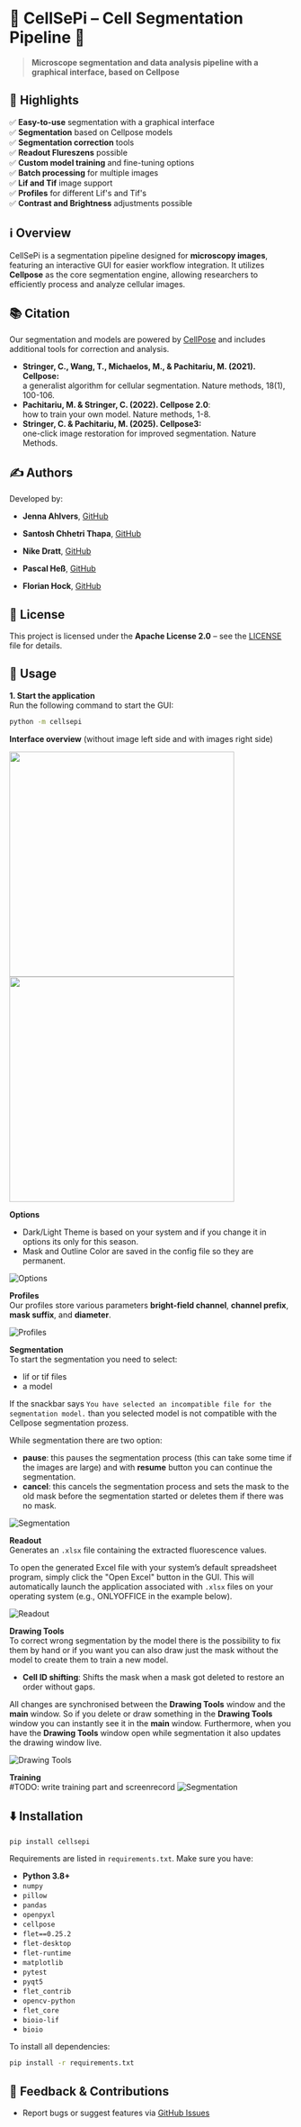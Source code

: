 # 🦠 **CellSePi** – Cell Segmentation Pipeline 🦠

> **Microscope segmentation and data analysis pipeline with a graphical interface, based on Cellpose**  

## 🌟 **Highlights**  
✅ **Easy-to-use** segmentation with a graphical interface  
✅ **Segmentation** based on Cellpose models  
✅ **Segmentation correction** tools   
✅ **Readout Flureszens** possible  
✅ **Custom model training** and fine-tuning options   
✅ **Batch processing** for multiple images  
✅ **Lif and Tif** image support   
✅ **Profiles** for different Lif's and Tif's  
✅ **Contrast and Brightness** adjustments possible

## ℹ️ **Overview**  
CellSePi is a segmentation pipeline designed for **microscopy images**, featuring an interactive GUI for easier workflow integration. It utilizes **Cellpose** as the core segmentation engine, allowing researchers to efficiently process and analyze cellular images.  

## 📚 **Citation**  
Our segmentation and models are powered by [CellPose](https://github.com/MouseLand/cellpose) and includes additional tools for correction and analysis.  

- **Stringer, C., Wang, T., Michaelos, M., & Pachitariu, M. (2021). Cellpose:**  
a generalist algorithm for cellular segmentation. Nature methods, 18(1), 100-106.
- **Pachitariu, M. & Stringer, C. (2022). Cellpose 2.0**:  
how to train your own model. Nature methods, 1-8.
- **Stringer, C. & Pachitariu, M. (2025). Cellpose3:**  
one-click image restoration for improved segmentation. Nature Methods.  
 

## ✍️ **Authors**  
Developed by:
- **Jenna Ahlvers**, [GitHub](https://github.com/Jnnnaa)    
            
- **Santosh Chhetri Thapa**, [GitHub](https://github.com/SantoshCT111)    
            
- **Nike Dratt**, [GitHub](https://github.com/SirHenry10)    
            
- **Pascal Heß**, [GitHub](https://github.com/Pasykaru)    
            
- **Florian Hock**, [GitHub](https://github.com/PraiseTheDarkFlo)  

## 📝 License  
This project is licensed under the **Apache License 2.0** – see the [LICENSE](LICENSE) file for details.  

## 🚀 **Usage**  

**1. Start the application**  
Run the following command to start the GUI:  
```bash
python -m cellsepi
```
**Interface overview** (without image left side and with images right side)
<p float="left">
  <img src="docs/images/main_window_start_screen.png" width="400" />
  <img src="docs/images/main_window_with_images.png" width="400" />
</p>


**Options**  
- Dark/Light Theme is based on your system and if you change it in options its only for this season.
- Mask and Outline Color are saved in the config file so they are permanent.  

![Options](docs/gifs/options.gif)

**Profiles**  
Our profiles store various parameters **bright-field channel**, **channel prefix**, **mask suffix**, and **diameter**. 

![Profiles](docs/gifs/profiles.gif)  

**Segmentation**   
To start the segmentation you need to select:
- lif or tif files
- a model  

If the snackbar says ```You have selected an incompatible file for the segmentation model.``` than you selected model is not compatible with the Cellpose segmentation prozess.

While segmentation there are two option:
- **pause**: this pauses the segmentation process (this can take some time if the images are large) and with **resume** button you can continue the segmentation.
- **cancel**: this cancels the segmentation process and sets the mask to the old mask before the segmentation started or deletes them if there was no mask.

![Segmentation](docs/gifs/segmentation.gif)

**Readout**  
Generates an ```.xlsx``` file containing the extracted fluorescence values.

To open the generated Excel file with your system’s default spreadsheet program, simply click the "Open Excel" button in the GUI. This will automatically launch the application associated with ```.xlsx``` files on your operating system (e.g., ONLYOFFICE in the example below).  

![Readout](docs/gifs/readout.gif)

**Drawing Tools**  
To correct wrong segmentation by the model there is the possibility to fix them by hand or if you want you can also draw just the mask without the model to create them to train a new model.
- **Cell ID shifting**: Shifts the mask when a mask got deleted to restore an order without gaps.

All changes are synchronised between the **Drawing Tools** window and the **main** window. So if you delete or draw something in the **Drawing Tools** window you can instantly see it in the **main** window. Furthermore, when you have the **Drawing Tools** window open while segmentation it also updates the drawing window live.

![Drawing Tools](docs/gifs/drawing_tools.gif)

**Training**  
#TODO: write training part and screenrecord
![Segmentation](docs/gifs/drawing_tools.gif)
## ⬇️ **Installation**  
```bash
pip install cellsepi
```
Requirements are listed in `requirements.txt`. Make sure you have:  
- **Python 3.8+**  
- `numpy`  
- `pillow`  
- `pandas`  
- `openpyxl`  
- `cellpose`  
- `flet==0.25.2`  
- `flet-desktop`  
- `flet-runtime`  
- `matplotlib`  
- `pytest`  
- `pyqt5`  
- `flet_contrib`  
- `opencv-python`  
- `flet_core`  
- `bioio-lif`  
- `bioio`  


To install all dependencies:  
```bash
pip install -r requirements.txt
```

## 💭 **Feedback & Contributions**  
- Report bugs or suggest features via [GitHub Issues](https://github.com/PraiseTheDarkFlo/CellSePi/issues)

